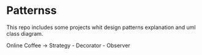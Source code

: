 # Patternss

This repo includes some projects whit design patterns explanation and uml class diagram.

Online Coffee -> Strategy - Decorator - Observer 
